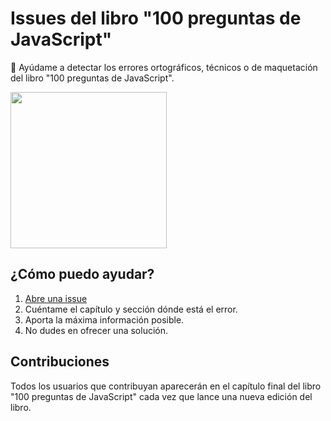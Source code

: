 # Issues del libro "100 preguntas de JavaScript"

📖 Ayúdame a detectar los errores ortográficos, técnicos o de maquetación del libro "100 preguntas de JavaScript".

<a href='https://leanpub.com/100-preguntas-javascript'><img src='https://d2sofvawe08yqg.cloudfront.net/100-preguntas-javascript/hero2x?1616891091' width='250' /></a>

## ¿Cómo puedo ayudar?

1. [Abre una issue](https://github.com/midudev/libro-100-preguntas-de-javascript-issues/issues/new)
2. Cuéntame el capítulo y sección dónde está el error.
3. Aporta la máxima información posible.
4. No dudes en ofrecer una solución.

## Contribuciones

Todos los usuarios que contribuyan aparecerán en el capítulo final del libro "100 preguntas de JavaScript" cada vez que lance una nueva edición del libro.
